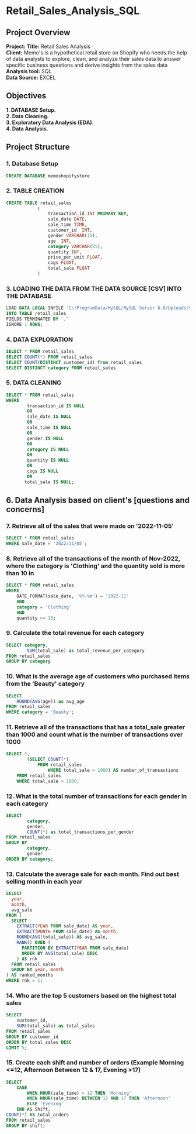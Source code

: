 # Retail_Sales_Analysis_SQL

## Project Overview

**Project: Title:** Retail Sales Analysis                                                                                                                                                                                     
**Client:** Memo's is a hypothetical retail store on Shopify who needs the help of data analysts to explore, clean, and analyze their sales data to answer specific business questions and derive insights from the sales data                                                                                                                                                                                                                          
**Analysis tool:** SQL                                                                                                                                                                                                        
**Data Source:** EXCEL                                                                                                                                                                                                        

## Objectives
**1. DATABASE Setup.**                                                                                                                                                                                                
**2. Data Cleaning.**                                                                                                                                                                                                         
**3. Exploratory Data Analysis (EDA).**                                                                                                                                                                                       
**4. Data Analysis.**                                                                                                                                                                                               

## Project Structure

### 1. Database Setup
```sql
CREATE DATABASE memoshopifystore
```

### 2. TABLE CREATION
```sql
CREATE TABLE retail_sales
			(
				transaction_id INT PRIMARY KEY, 
                sale_date DATE,
                sale_time TIME,
                customer_id  INT,
                gender VARCHAR(15),
                age  INT,
                category VARCHAR(25),
                quantity INT,
                price_per_unit FLOAT,
                cogs FLOAT,
                total_sale FLOAT
			)

```

### 3. LOADING THE DATA FROM THE DATA SOURCE [CSV] INTO THE DATABASE
```sql
LOAD DATA LOCAL INFILE 'C:/ProgramData/MySQL/MySQL Server 8.0/Uploads/SQL_Retail_Sales_Analysis_utf.csv'
INTO TABLE retail_sales
FIELDS TERMINATED BY ','
IGNORE 1 ROWS;
```

### 4. DATA EXPLORATION
```sql
SELECT * FROM retail_sales
SELECT COUNT(*) FROM retail_sales 
SELECT COUNT(DISTINCT customer_id) from retail_sales
SELECT DISTINCT category FROM retail_sales
```

### 5. DATA CLEANING
```sql
SELECT * FROM retail_sales
WHERE 
		transaction_id IS NULL
        OR
        sale_date IS NULL
        OR
        sale_time IS NULL
        OR
        gender IS NULL
        OR
        category IS NULL
        OR
        quantity IS NULL
        OR
        cogs IS NULL
        OR
       total_sale IS NULL;
```

## 6. Data Analysis based on client's [questions and concerns]

### 7. Retrieve all of the sales that were made on '2022-11-05'
```sql
SELECT * FROM retail_sales
WHERE sale_date = '2022/11/05';
```

### 8. Retrieve all of the transactions of the month of Nov-2022, where the category is 'Clothing' and the quantity sold is more than 10 in
```sql
SELECT * FROM retail_sales
WHERE 
	DATE_FORMAT(sale_date, '%Y-%m') = '2022-11'
	AND
	category = 'Clothing'
    AND
    quantity >= 10;
```

### 9. Calculate the total revenue for each category
```sql
SELECT category,
		SUM(total_sale) as total_revenue_per_category
FROM retail_sales
GROUP BY category
```

### 10. What is the average age of customers who purchased items from the 'Beauty' category
```sql
SELECT
	ROUND(AVG(age)) as avg_age
FROM retail_sales
WHERE category = 'Beauty';
```

### 11. Retrieve all of the transactions that has a total_sale greater than 1000 and count what is the number of transactions over 1000
```sql
SELECT *,
		(SELECT COUNT(*)
			FROM retail_sales
				WHERE total_sale > 1000) AS number_of_transactions
	FROM retail_sales
	WHERE total_sale > 1000; 
```

### 12. What is the total number of transactions for each gender in each category
```sql
SELECT 
		category,
        gender,
        COUNT(*) as total_transactions_per_gender
FROM retail_sales
GROUP BY
		category,
        gender
ORDER BY category;
```

### 13. Calculate the average sale for each month. Find out best selling month in each year
```sql
SELECT 
  year,
  month,
  avg_sale
FROM (
  SELECT 
    EXTRACT(YEAR FROM sale_date) AS year,
    EXTRACT(MONTH FROM sale_date) AS month,
    ROUND(AVG(total_sale)) AS avg_sale,
    RANK() OVER (
      PARTITION BY EXTRACT(YEAR FROM sale_date)
      ORDER BY AVG(total_sale) DESC
    ) AS rnk
  FROM retail_sales
  GROUP BY year, month
) AS ranked_months
WHERE rnk = 1;
```

### 14. Who are the top 5 customers based on the highest total sales 
```sql
SELECT 
    customer_id,
    SUM(total_sale) as total_sales
FROM retail_sales
GROUP BY customer_id
ORDER BY total_sales DESC
LIMIT 5;
```

### 15. Create each shift and number of orders (Example Morning <=12, Afternoon Between 12 & 17, Evening >17)
```sql
SELECT 
	CASE
		WHEN HOUR(sale_time) < 12 THEN 'Morning'
        WHEN HOUR(sale_time) BETWEEN 12 AND 17 THEN 'Afternoon'
        ELSE 'Evening'
	END AS Shift,
COUNT(*) AS total_orders
FROM retail_sales
GROUP BY shift;
```
